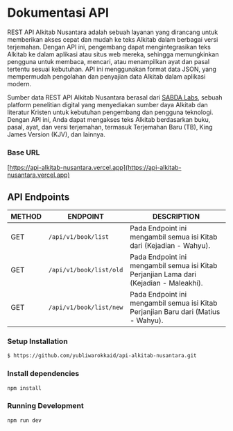 # Dokumentasi API

REST API Alkitab Nusantara adalah sebuah layanan yang dirancang untuk memberikan akses cepat dan mudah ke teks Alkitab dalam berbagai versi terjemahan. Dengan API ini, pengembang dapat mengintegrasikan teks Alkitab ke dalam aplikasi atau situs web mereka, sehingga memungkinkan pengguna untuk membaca, mencari, atau menampilkan ayat dan pasal tertentu sesuai kebutuhan. API ini menggunakan format data JSON, yang mempermudah pengolahan dan penyajian data Alkitab dalam aplikasi modern.

Sumber data REST API Alkitab Nusantara berasal dari [SABDA Labs](https://labs.sabda.org/API), sebuah platform penelitian digital yang menyediakan sumber daya Alkitab dan literatur Kristen untuk kebutuhan pengembang dan pengguna teknologi. Dengan API ini, Anda dapat mengakses teks Alkitab berdasarkan buku, pasal, ayat, dan versi terjemahan, termasuk Terjemahan Baru (TB), King James Version (KJV), dan lainnya.

### Base URL
[https://api-alkitab-nusantara.vercel.app](https://api-alkitab-nusantara.vercel.app)

## API Endpoints

| METHOD | ENDPOINT                   | DESCRIPTION                                                                 |
|--------|----------------------------|-----------------------------------------------------------------------------|
| GET    | `/api/v1/book/list`         | Pada Endpoint ini mengambil semua isi Kitab dari (Kejadian - Wahyu).        |
| GET    | `/api/v1/book/list/old`     | Pada Endpoint ini mengambil semua isi Kitab Perjanjian Lama dari (Kejadian - Maleakhi). |
| GET    | `/api/v1/book/list/new`     | Pada Endpoint ini mengambil semua isi Kitab Perjanjian Baru dari (Matius - Wahyu). |

### Setup Installation
```bash
$ https://github.com/yubliwarokkaid/api-alkitab-nusantara.git
```

### Install dependencies
```bash
npm install
```

### Running Development
```bash
npm run dev
```
